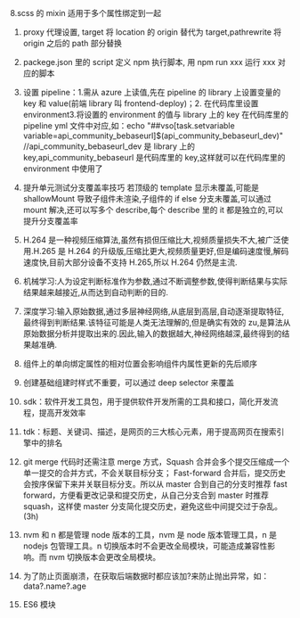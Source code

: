 8.scss 的 mixin 适用于多个属性绑定到一起

1.  proxy 代理设置, target 将 location 的 origin 替代为 target,pathrewrite 将 origin 之后的 path 部分替换
2.  packege.json 里的 script 定义 npm 执行脚本, 用 npm run xxx 运行 xxx 对应的脚本

3.  设置 pipeline：1.需从 azure 上读值,先在 pipeline 的 library 上设置变量的 key 和 value(前端 library 叫 frontend-deploy)；2. 在代码库里设置 environment3.将设置的 environment 的值与 library 上的 key 在代码库里的 pipeline yml 文件中对应,如：echo "##vso[task.setvariable variable=api_community_bebaseurl]$(api_community_bebaseurl_dev)" //api_community_bebaseurl_dev 是 library 上的 key,api_community_bebaseurl 是代码库里的 key,这样就可以在代码库里的 environment 中使用了

4.  提升单元测试分支覆盖率技巧 若顶级的 template 显示未覆盖,可能是 shallowMount 导致子组件未渲染,子组件的 if else 分支未覆盖,可以通过 mount 解决,还可以写多个 describe,每个 describe 里的 it 都是独立的,可以提升分支覆盖率

5.  H.264 是一种视频压缩算法,虽然有损但压缩比大,视频质量损失不大,被广泛使用.H.265 是 H.264 的升级版,压缩比更大,视频质量更好,但是编码速度慢,解码速度快,目前大部分设备不支持 H.265,所以 H.264 仍然是主流.

6.  机械学习:人为设定判断标准作为参数,通过不断调整参数,使得判断结果与实际结果越来越接近,从而达到自动判断的目的.
7.  深度学习:输入原始数据,通过多层神经网络,从底层到高层,自动逐渐提取特征,最终得到判断结果.该特征可能是人类无法理解的,但是确实有效的 zu,是算法从原始数据分析并提取出来的.因此,输入的数据越大,神经网络越深,最终得到的结果越准确.

8.  组件上的单向绑定属性的相对位置会影响组件内属性更新的先后顺序
9.  创建基础组建时样式不重要，可以通过 deep selector 来覆盖
10. sdk：软件开发工具包，用于提供软件开发所需的工具和接口，简化开发流程，提高开发效率
11. tdk：标题、关键词、描述，是网页的三大核心元素，用于提高网页在搜索引擎中的排名
12. git merge 代码时还需注意 merge 方式，Squash 合并会多个提交压缩成一个单一提交的合并方式，不会关联目标分支； Fast-forward 合并后，提交历史会按序保留下来并关联目标分支。所以从 master 合到自己的分支时推荐 fast forward，方便看更改记录和提交历史，从自己分支合到 master 时推荐 squash，这样使 master 分支简化提交历史，避免这些中间提交过于杂乱。(3h)
13. nvm 和 n 都是管理 node 版本的工具，nvm 是 node 版本管理工具，n 是 nodejs 包管理工具。n 切换版本时不会更改全局模块，可能造成兼容性影响。而 nvm 切换版本会更改全局模块。

14. 为了防止页面崩溃，在获取后端数据时都应该加?来防止抛出异常，如：data?.name?.age
15. ES6 模块<script type="module">默认具有 defer 行为。
16. 断点续传如何具体实现
17. jwt
18. react key
19. vite 和 webpack 区别
20. 安全与攻击
21. setTimeout 等 timer 在 await 后的用法并不会等到 timer 执行完才完成 await，而是获取到 timer 的 Id 也就是注册好任务之后就完成 await 了
